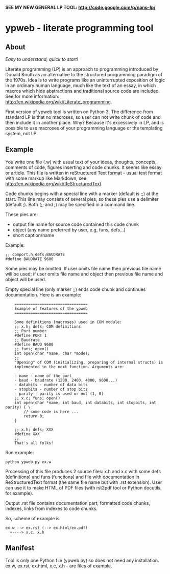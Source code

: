 **SEE MY NEW GENERAL LP TOOL: http://code.google.com/p/nano-lp/**

# ypweb - literate programming tool #

## About ##

_Easy to understand, quick to start!_

Literate programming (LP) is an approach to programming introduced by Donald
Knuth as an alternative to the structured programming paradigm of the 1970s.
Idea is to write programs like an uninterrupted exposition of logic in an
ordinary human language, much like the text of an essay, in which macros which
hide abstractions and traditional source code are included. See for more
information: http://en.wikipedia.org/wiki/Literate_programming.

First version of ypweb tool is written on Python 3. The difference from standard
LP is that no macroses, so user can not write chunk of code and then include it
in another place. Why? Because it's excessively in LP, and is possible to use
macroses of your programming language or the templating system, not LP.

## Example ##

You write one file (.w) with usual text of your ideas, thoughts, concepts,
comments of code, figures inserting and code chunks. It seems like essay or
article. This file is written in reStructured Text format - usual text format
with some markup like Markdown, see http://en.wikipedia.org/wiki/ReStructuredText.

Code chunks begins with a special line with a marker (default is ;;) at the
start.  This line may consists of several pies, so these pies use a delimiter
(default ;).  Both (;; and ;) may be specified in a command line.

These pies are:

  * output file name for source code contained this code chunk
  * object (any name preferred by user, e.g, funs, defs...)
  * short caption/name

Example:

```
;; comport.h;defs;BAUDRATE
#define BAUDRATE 9600
```

Some pies may be omitted. If user omits file name then previous file name will
be used; if user omits file name and object then previous file name and object
will be used.

Empty special line (only marker ;;) ends code chunk and continues documentation.
Here is an example:

```
    ================================
    Example of features of the ypweb
    ================================

    Some definitions (macroses) used in COM module:
    ;; x.h; defs; COM definitions
    ;; Port number
    #define PORT 1
    ;; Baudrate
    #define BAUD 9600
    ;; funs; open()
    int open(char *name, char *mode);
    ;;
    "Opening" of COM (initializing, preparing of internal structs) is
    implemented in the next function. Arguments are:

    - name - name of the port
    - baud - baudrate (1200, 2400, 4800, 9600...)
    - databits - number of data bits
    - stopbits - number of stop bits
    - parity - parity is used or not (1, 0)
    ;; x.c; funs; open()
    int open(char *name, int baud, int databits, int stopbits, int parity) { \
        // some code is here ...
        return 0;
    }

    ;; x.h; defs; XXX
    #define XXX
    ;;
    That's all folks!
```

Run example:

```
python ypweb.py ex.w
```

Processing of this file produces 2 source files: x.h and x.c with some defs (definitions)
and funs (functions) and file with documentation in ReStructuredText format (the same
file name but with .rst extension). User can use it to make HTML of PDF files (with
rst2pdf tool or Python docutils, for example).

Output .rst file contains documentation part, formatted code chunks, indexes, links from
indexes to code chunks.

So, scheme of example is

```
ex.w --> ex.rst (--> ex.html/ex.pdf)
  +----> x.c, x.h
```

## Manifest ##

Tool is only one Python file (ypweb.py) so does not need any installation.
ex.w, ex.rst, ex.html, x.c, x.h - are files of example.